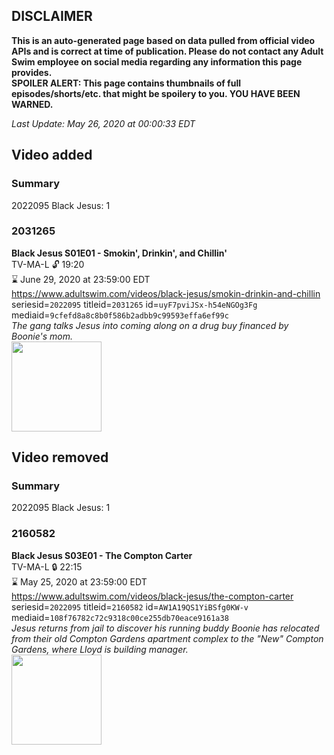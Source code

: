 ## DISCLAIMER
**This is an auto-generated page based on data pulled from official video APIs and is correct at time of publication. Please do not contact any Adult Swim employee on social media regarding any information this page provides.**  
**SPOILER ALERT: This page contains thumbnails of full episodes/shorts/etc. that might be spoilery to you. YOU HAVE BEEN WARNED.**  

_Last Update: May 26, 2020 at 00:00:33 EDT_
## Video added
### Summary
2022095 Black Jesus: 1  
### 2031265
**Black Jesus S01E01 - Smokin', Drinkin', and Chillin'**  
TV-MA-L 🔓 19:20  
⌛ June 29, 2020 at 23:59:00 EDT  
https://www.adultswim.com/videos/black-jesus/smokin-drinkin-and-chillin  
seriesid=`2022095` titleid=`2031265` id=`uyF7pviJSx-h54eNGOg3Fg` mediaid=`9cfefd8a8c8b0f586b2adbb9c99593effa6ef99c`  
_The gang talks Jesus into coming along on a drug buy financed by Boonie's mom._  
<a href="https://media.cdn.adultswim.com/uploads/20200226/thumbnails/2_2022617586-blackjesus_001_dup-20140716.jpg"><img src="https://media.cdn.adultswim.com/uploads/20200226/thumbnails/2_2022617586-blackjesus_001_dup-20140716.jpg" height="144px" /></a>
## Video removed
### Summary
2022095 Black Jesus: 1  
### 2160582
**Black Jesus S03E01 - The Compton Carter**  
TV-MA-L 🔒 22:15  
⌛ May 25, 2020 at 23:59:00 EDT  
https://www.adultswim.com/videos/black-jesus/the-compton-carter  
seriesid=`2022095` titleid=`2160582` id=`AW1A19QS1YiBSfg0KW-v` mediaid=`108f76782c72c9318c00ce255db70eace9161a38`  
_Jesus returns from jail to discover his running buddy Boonie has relocated from their old Compton Gardens apartment complex to the "New" Compton Gardens, where Lloyd is building manager._  
<a href="https://media.cdn.adultswim.com/uploads/20200226/thumbnails/2_202261716121-blackjesus_301_air_cid-3GPVP.jpg"><img src="https://media.cdn.adultswim.com/uploads/20200226/thumbnails/2_202261716121-blackjesus_301_air_cid-3GPVP.jpg" height="144px" /></a>
